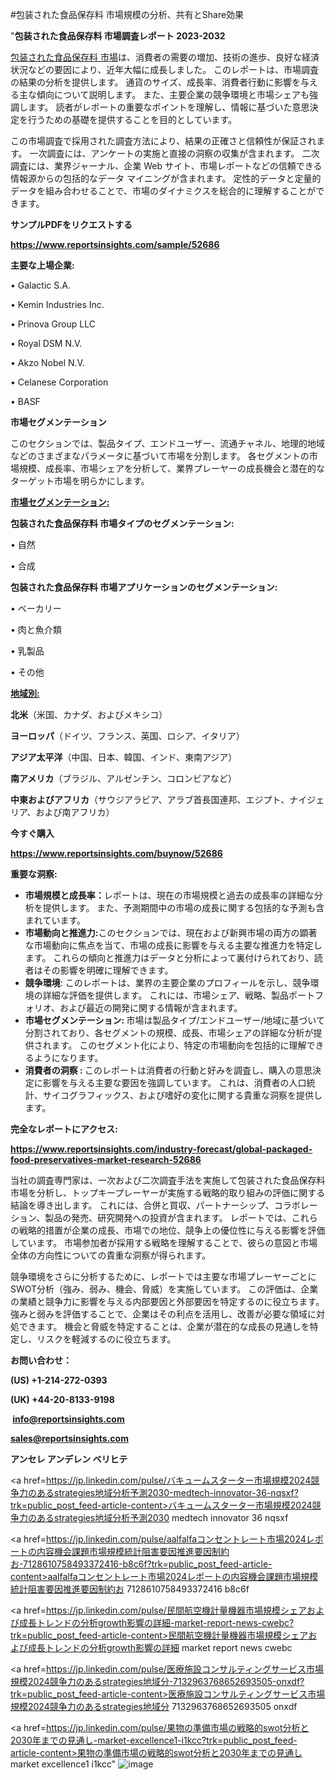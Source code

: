 #包装された食品保存料 市場規模の分析、共有とShare効果

"<strong>包装された食品保存料 市場調査レポート 2023-2032</strong>

<a href=https://www.reportsinsights.com/sample/52686>包装された食品保存料 市場</a>は、消費者の需要の増加、技術の進歩、良好な経済状況などの要因により、近年大幅に成長しました。 このレポートは、市場調査の結果の分析を提供します。 通貨のサイズ、成長率、消費者行動に影響を与える主な傾向について説明します。 また、主要企業の競争環境と市場シェアも強調します。 読者がレポートの重要なポイントを理解し、情報に基づいた意思決定を行うための基礎を提供することを目的としています。

この市場調査で採用された調査方法により、結果の正確さと信頼性が保証されます。 一次調査には、アンケートの実施と直接の洞察の収集が含まれます。 二次調査には、業界ジャーナル、企業 Web サイト、市場レポートなどの信頼できる情報源からの包括的なデータ マイニングが含まれます。 定性的データと定量的データを組み合わせることで、市場のダイナミクスを総合的に理解することができます。

<strong><b>サンプルPDFをリクエストする</b></strong>

<a href=https://www.reportsinsights.com/sample/52686><strong><u>https://www.reportsinsights.com/sample/52686</u></strong></a>

<strong>主要な上場企業:</strong>

• Galactic S.A.

• Kemin Industries  Inc.

• Prinova Group LLC

• Royal DSM N.V.

• Akzo Nobel N.V.

• Celanese Corporation

• BASF

<strong>市場セグメンテーション</strong>

このセクションでは、製品タイプ、エンドユーザー、流通チャネル、地理的地域などのさまざまなパラメータに基づいて市場を分割します。 各セグメントの市場規模、成長率、市場シェアを分析して、業界プレーヤーの成長機会と潜在的なターゲット市場を明らかにします。

<strong><u>市場セグメンテーション</u></strong><strong><u>:</u></strong>

<strong>包装された食品保存料 市場タイプのセグメンテーション:</strong>

• 自然

• 合成

<strong>包装された食品保存料 市場アプリケーションのセグメンテーション:</strong>

• ベーカリー

• 肉と魚介類

• 乳製品

• その他

<strong><u>地域別</u></strong><strong><u>:</u></strong>

<strong>北米</strong>（米国、カナダ、およびメキシコ）

<strong>ヨーロッパ</strong>（ドイツ、フランス、英国、ロシア、イタリア）

<strong>アジア太平洋</strong>（中国、日本、韓国、インド、東南アジア）

<strong>南アメリカ</strong>（ブラジル、アルゼンチン、コロンビアなど）

<strong>中東およびアフリカ</strong>（サウジアラビア、アラブ首長国連邦、エジプト、ナイジェリア、および南アフリカ）

<strong>今すぐ購入</strong>

<a href=https://www.reportsinsights.com/buynow/52686><strong><u>https://www.reportsinsights.com/buynow/52686</u></strong></a>

<strong>重要な洞察:</strong>
<ul>
  <li><strong>市場規模と成長率：</strong>レポートは、現在の市場規模と過去の成長率の詳細な分析を提供します。 また、予測期間中の市場の成長に関する包括的な予測も含まれています。</li>
  <li><strong>市場動向と推進力:</strong>このセクションでは、現在および新興市場の両方の顕著な市場動向に焦点を当て、市場の成長に影響を与える主要な推進力を特定します。 これらの傾向と推進力はデータと分析によって裏付けられており、読者はその影響を明確に理解できます。</li>
  <li><strong>競争環境</strong>: このレポートは、業界の主要企業のプロフィールを示し、競争環境の詳細な評価を提供します。 これには、市場シェア、戦略、製品ポートフォリオ、および最近の開発に関する情報が含まれます。</li>
  <li><strong>市場セグメンテーション: </strong>市場は製品タイプ/エンドユーザー/地域に基づいて分割されており、各セグメントの規模、成長、市場シェアの詳細な分析が提供されます。 このセグメント化により、特定の市場動向を包括的に理解できるようになります。</li>
  <li><strong>消費者の洞察 : </strong>このレポートは消費者の行動と好みを調査し、購入の意思決定に影響を与える主要な要因を強調しています。 これは、消費者の人口統計、サイコグラフィックス、および嗜好の変化に関する貴重な洞察を提供します。</li>
</ul>
<strong>完全なレポートにアクセス:</strong>

<a href=https://www.reportsinsights.com/industry-forecast/global-packaged-food-preservatives-market-research-52686><strong><u><b>https://www.reportsinsights.com/industry-forecast/global-packaged-food-preservatives-market-research-52686</b></u></strong></a>

当社の調査専門家は、一次および二次調査手法を実施して包装された食品保存料市場を分析し、トップキープレーヤーが実施する戦略的取り組みの評価に関する結論を導き出します。 これには、合併と買収、パートナーシップ、コラボレーション、製品の発売、研究開発への投資が含まれます。 レポートでは、これらの戦略的措置が企業の成長、市場での地位、競争上の優位性に与える影響を評価しています。 市場参加者が採用する戦略を理解することで、彼らの意図と市場全体の方向性についての貴重な洞察が得られます。

競争環境をさらに分析するために、レポートでは主要な市場プレーヤーごとにSWOT分析（強み、弱み、機会、脅威）を実施しています。 この評価は、企業の業績と競争力に影響を与える内部要因と外部要因を特定するのに役立ちます。 強みと弱みを評価することで、企業はその利点を活用し、改善が必要な領域に対処できます。 機会と脅威を特定することは、企業が潜在的な成長の見通しを特定し、リスクを軽減するのに役立ちます。

<strong>お問い合わせ：</strong>

<strong>(US) +1-214-272-0393</strong>

<strong>(UK) +44-20-8133-9198</strong>

<strong> </strong><a href=info@reportsinsights.com><strong><u>info@reportsinsights.com</u></strong></a>

<a href=sales@reportsinsights.com><strong><u>sales@reportsinsights.com</u></strong></a>

<strong>アンセレ アンデレン ベリヒテ</strong>

<a href=https://jp.linkedin.com/pulse/バキュームスターター市場規模2024競争力のあるstrategies地域分析予測2030-medtech-innovator-36-nqsxf?trk=public_post_feed-article-content>バキュームスターター市場規模2024競争力のあるstrategies地域分析予測2030 medtech innovator 36 nqsxf</a>

<a href=https://jp.linkedin.com/pulse/aalfalfaコンセントレート市場2024レポートの内容機会課題市場規模統計阻害要因推進要因制約お-7128610758493372416-b8c6f?trk=public_post_feed-article-content>aalfalfaコンセントレート市場2024レポートの内容機会課題市場規模統計阻害要因推進要因制約お 7128610758493372416 b8c6f</a>

<a href=https://jp.linkedin.com/pulse/民間航空機計量機器市場規模シェアおよび成長トレンドの分析growth影響の詳細-market-report-news-cwebc?trk=public_post_feed-article-content>民間航空機計量機器市場規模シェアおよび成長トレンドの分析growth影響の詳細 market report news cwebc</a>

<a href=https://jp.linkedin.com/pulse/医療施設コンサルティングサービス市場規模2024競争力のあるstrategies地域分-7132963768652693505-onxdf?trk=public_post_feed-article-content>医療施設コンサルティングサービス市場規模2024競争力のあるstrategies地域分 7132963768652693505 onxdf</a>

<a href=https://jp.linkedin.com/pulse/果物の準備市場の戦略的swot分析と2030年までの見通し-market-excellence1-i1kcc?trk=public_post_feed-article-content>果物の準備市場の戦略的swot分析と2030年までの見通し market excellence1 i1kcc</a>"
![image](https://github.com/ahaan12367/RIMarket24/assets/158471582/ee8d8d11-12a0-4dcd-b57c-8bc865bc2c4e)

